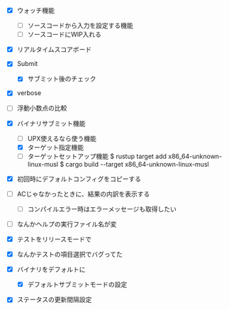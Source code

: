 - [x] ウォッチ機能
    - [ ] ソースコードから入力を設定する機能
    - [ ] ソースコードにWIP入れる

- [x] リアルタイムスコアボード

- [x] Submit
    - [x] サブミット後のチェック

- [x] verbose

- [ ] 浮動小数点の比較

- [x] バイナリサブミット機能
    - [ ] UPX使えるなら使う機能
    - [x] ターゲット指定機能
    - [ ] ターゲットセットアップ機能
        $ rustup target add x86_64-unknown-linux-musl
        $ cargo build --target x86_64-unknown-linux-musl

- [x] 初回時にデフォルトコンフィグをコピーする

- [ ] ACじゃなかったときに、結果の内訳を表示する
    - [ ] コンパイルエラー時はエラーメッセージも取得したい

- [ ] なんかヘルプの実行ファイル名が変

- [x] テストをリリースモードで

- [x] なんかテストの項目選択でバグってた

- [x] バイナリをデフォルトに
    - [x] デフォルトサブミットモードの設定

- [x] ステータスの更新間隔設定
